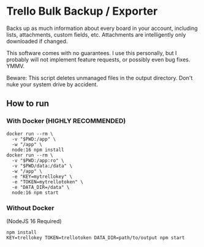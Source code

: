# Trello Bulk Backup / Exporter

Backs up as much information about every board in your account, including
lists, attachments, custom fields, etc. Attachments are intelligently only
downloaded if changed.

This software comes with no guarantees. I use this personally, but I probably will not
implement feature requests, or possibly even bug fixes. YMMV.

Beware: This script deletes unmanaged files in the output directory. Don't
nuke your system drive by accident.

## How to run

### With Docker (HIGHLY RECOMMENDED)
```
docker run --rm \
  -v "$PWD:/app" \
  -w "/app" \
  node:16 npm install
docker run --rm \
  -v "$PWD:/app:ro" \
  -v "$PWD/data:/data" \
  -w "/app" \
  -e "KEY=mytrellokey" \
  -e "TOKEN=mytrellotoken" \
  -e "DATA_DIR=/data" \
  node:16 npm start
```

### Without Docker
(NodeJS 16 Required)
```
npm install
KEY=trellokey TOKEN=trellotoken DATA_DIR=path/to/output npm start
```
